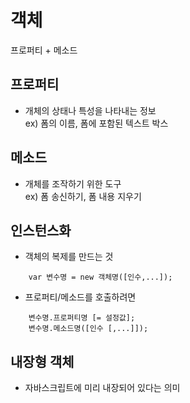 # 객체
프로퍼티 + 메소드

## 프로퍼티
- 개체의 상태나 특성을 나타내는 정보   
ex) 폼의 이름, 폼에 포함된 텍스트 박스

## 메소드
- 개체를 조작하기 위한 도구   
ex) 폼 송신하기, 폼 내용 지우기

## 인스턴스화
- 객체의 복제를 만드는 것
```
    var 변수명 = new 객체명([인수,...]);
```
- 프로퍼티/메소드를 호출하려면
```
    변수명.프로퍼티명 [= 설정값];
    변수명.메소드명([인수 [,...]]);
```

## 내장형 객체
- 자바스크립트에 미리 내장되어 있다는 의미
